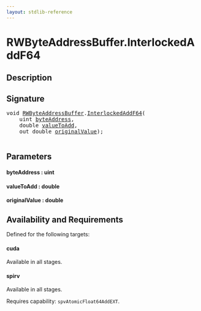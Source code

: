 ```yaml
---
layout: stdlib-reference
---
```


# RWByteAddressBuffer\.InterlockedAddF64

## Description





## Signature 

<pre>
<span class="code_keyword">void</span> <a href="../index.html" class="code_type">RWByteAddressBuffer</a>.<a href=".html">InterlockedAddF64</a>(
    <span class="code_keyword">uint</span> <a href=".html#decl-byteAddress" class="code_param">byteAddress</a>,
    <span class="code_keyword">double</span> <a href=".html#decl-valueToAdd" class="code_param">valueToAdd</a>,
    <span class="code_keyword">out</span> <span class="code_keyword">double</span> <a href=".html#decl-originalValue" class="code_param">originalValue</a>);

</pre>

## Parameters

####  <a id="decl-byteAddress"></a>byteAddress  : uint
####  <a id="decl-valueToAdd"></a>valueToAdd  : double
####  <a id="decl-originalValue"></a>originalValue  : double

## Availability and Requirements

Defined for the following targets:

#### cuda
Available in all stages.

#### spirv
Available in all stages.

Requires capability: `spvAtomicFloat64AddEXT`.



